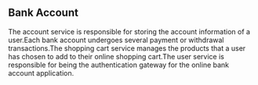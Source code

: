 
## Bank Account
The account service is responsible for storing the account information of a user.Each bank account undergoes several payment or withdrawal transactions.The shopping cart service manages the products that a user has chosen to add to their online shopping cart.The user service is responsible for being the authentication gateway for the online bank account application.